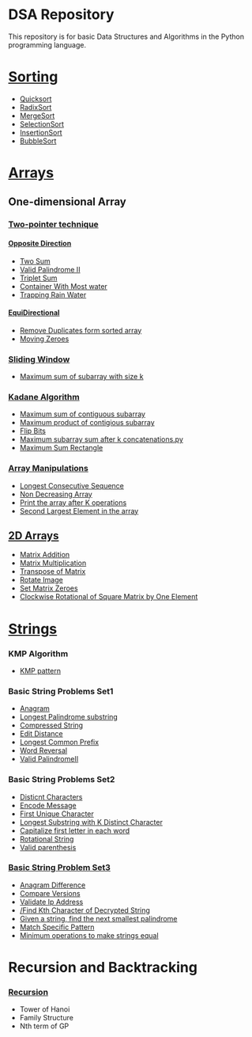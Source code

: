 # DSA Repository

This repository is for basic Data Structures and Algorithms in the Python programming language.

# [Sorting](https://github.com/nateshv54/DSA/tree/main/Sorting)
- [Quicksort](https://github.com/nateshv54/DSA/blob/main/Sorting/Quick%20sort.py)
- [RadixSort](https://github.com/nateshv54/DSA/blob/main/Sorting/Radix%20Sort.py)
- [MergeSort](https://github.com/nateshv54/DSA/blob/main/Sorting/Merge%20Sort.py)
- [SelectionSort](https://github.com/nateshv54/DSA/blob/main/Sorting/Selection%20Sort.py)
- [InsertionSort](https://github.com/nateshv54/DSA/blob/main/Sorting/Insertion%20Sort.py)
- [BubbleSort](https://github.com/nateshv54/DSA/blob/main/Sorting/Bubble%20Sort.py)

# [Arrays](https://github.com/nateshv54/DSA/tree/main/Arrays)
## One-dimensional Array
### [Two-pointer technique](https://github.com/nateshv54/DSA/tree/main/Arrays/Two%20Pointer)
#### [Opposite Direction](https://github.com/nateshv54/DSA/tree/main/Arrays/Two%20Pointer/Opposite%20Directional)
  - [Two Sum](https://github.com/nateshv54/DSA/blob/main/Arrays/Two%20Pointer/Opposite%20Directional/Two%20Sum.py)
  - [Valid Palindrome II](https://github.com/nateshv54/DSA/blob/main/Strings/Basic%20string%20problems/Valid%20Palindrome%20II.py)
  - [Triplet Sum](https://github.com/nateshv54/DSA/blob/main/Arrays/Two%20Pointer/Opposite%20Directional/Triplet%20Sum.py)
  - [Container With Most water](https://github.com/nateshv54/DSA/blob/main/Arrays/Two%20Pointer/Opposite%20Directional/Container%20With%20Most%20Water.py)
  - [Trapping Rain Water](https://github.com/nateshv54/DSA/blob/main/Arrays/Two%20Pointer/Trapping%20Rain%20Water.py)
    
#### [EquiDirectional](https://github.com/nateshv54/DSA/tree/main/Arrays/Two%20Pointer/EquiDirectional)
  - [Remove Duplicates form sorted array](https://github.com/nateshv54/DSA/blob/main/Arrays/Two%20Pointer/EquiDirectional/Remove%20Duplicates%20From%20Sorted%20Array.py)
  - [Moving Zeroes](https://github.com/nateshv54/DSA/blob/main/Arrays/Two%20Pointer/EquiDirectional/Moving%20Zeroes.py)
### [Sliding Window]()
  - [Maximum sum of subarray with size k](https://github.com/nateshv54/DSA/blob/main/Arrays/Sliding%20Window/Max_sub_array_sum.py)
    
### [Kadane Algorithm](https://github.com/nateshv54/DSA/tree/main/Arrays/Kadane%20Algorithm)
  - [Maximum sum of contiguous subarray](https://github.com/nateshv54/DSA/blob/main/Arrays/Kadane%20Algorithm/Maximum%20product%20of%20Contigious%20Subarray.py)
  - [Maximum product of contigious subarray](https://github.com/nateshv54/DSA/blob/main/Arrays/Kadane%20Algorithm/Maximum%20sum%20of%20Contigious%20Subarray.py)
  - [Flip Bits](https://github.com/nateshv54/DSA/blob/main/Arrays/Kadane%20Algorithm/Flip%20Bits.py)
  - [Maximum subarray sum after k concatenations.py](https://github.com/nateshv54/DSA/blob/main/Arrays/Kadane%20Algorithm/Maximum%20subarray%20sum%20after%20k%20concatenations.py)
  - [Maximum Sum Rectangle](https://github.com/nateshv54/DSA/blob/main/Arrays/Kadane%20Algorithm/Maximum%20Sum%20Rectangle.py)

### [Array Manipulations](https://github.com/nateshv54/DSA/tree/main/Arrays/Array%20Manipulations)
  - [Longest Consecutive Sequence](https://github.com/nateshv54/DSA/blob/main/Arrays/Array%20Manipulations/Longest%20Consecutive%20Sequence.py)
  - [Non Decreasing Array](https://github.com/nateshv54/DSA/blob/main/Arrays/Array%20Manipulations/Non%20Decresing%20Array.py)
  - [Print the array after K operations](https://github.com/nateshv54/DSA/blob/main/Arrays/Array%20Manipulations/Print%20the%20array%20after%20K%20operations.py)
  - [Second Largest Element in the array](https://github.com/nateshv54/DSA/blob/main/Arrays/Array%20Manipulations/Second%20largest%20element%20in%20the%20array.py)
## [2D Arrays](https://github.com/nateshv54/DSA/tree/main/Arrays/2D%20arrays)
  - [Matrix Addition](https://github.com/nateshv54/DSA/blob/main/Arrays/2D%20arrays/Addition_Matrixes.py)
  - [Matrix Multiplication](https://github.com/nateshv54/DSA/blob/main/Arrays/2D%20arrays/Multiplication_Matrix.py) 
  - [Transpose of Matrix](https://github.com/nateshv54/DSA/blob/main/Arrays/2D%20arrays/Transpose%20of%20Matrix.py)
  - [Rotate Image](https://github.com/nateshv54/DSA/blob/main/Arrays/2D%20arrays/90%20degree%20rotation%20of%20square%20matrix(Rotate%20Image).py)
  - [Set Matrix Zeroes](https://github.com/nateshv54/DSA/blob/main/Arrays/2D%20arrays/Set%20Matrix%20Zeroes.py)
  - [Clockwise Rotational of Square Matrix by One Element](https://github.com/nateshv54/DSA/blob/main/Arrays/2D%20arrays/Rotational%20of%20square%20matrix%20in%20clockwise%20by%201%20element.py)
    
# [Strings](https://github.com/nateshv54/DSA/tree/main/Strings)
### KMP Algorithm
  - [KMP pattern](https://github.com/nateshv54/DSA/blob/main/Strings/KMP%20algortihm/KMP%20pattern.py)
### Basic String Problems Set1 
  - [Anagram](https://github.com/nateshv54/DSA/blob/main/Strings/Basic%20string%20problems/Anagram.py)
  - [Longest Palindrome substring](https://github.com/nateshv54/DSA/blob/main/Strings/Basic%20string%20problems/Lonest%20Palindrome%20Substring.py)
  - [Compressed String](https://github.com/nateshv54/DSA/blob/main/Strings/Basic%20string%20problems/Compressed%20String.py)
  -  [Edit Distance](https://github.com/nateshv54/DSA/blob/main/Strings/Basic%20string%20problems/Edit%20Distance.py)
  -  [Longest Common Prefix](https://github.com/nateshv54/DSA/blob/main/Strings/Basic%20string%20problems/Longest%20Commong%20Prefix.py)
  -  [Word Reversal](https://github.com/nateshv54/DSA/blob/main/Strings/Basic%20string%20problems/Word%20Reversal.py)
  - [Valid PalindromeII](https://github.com/nateshv54/DSA/blob/main/Strings/Basic%20string%20problems/Valid%20Palindrome%20II.py)

### Basic String Problems Set2
  - [Disticnt Characters](https://github.com/nateshv54/DSA/blob/main/Strings/String%20set2/DistinctCharacters(Effiecient).py)
  - [Encode Message](https://github.com/nateshv54/DSA/blob/main/Strings/String%20set2/Encode_message1.py)
  - [First Unique Character](https://github.com/nateshv54/DSA/blob/main/Strings/String%20set2/FirstUniqueCharacter.py)
  - [Longest Substring with K Distinct Character](https://github.com/nateshv54/DSA/blob/main/Strings/String%20set2/Longest_substring_with_K_distinct%20characters.py)
  - [Capitalize first letter in each word](https://github.com/nateshv54/DSA/blob/main/Strings/String%20set2/TitleWordinString.py)
  - [Rotational String](https://github.com/nateshv54/DSA/blob/main/Strings/String%20set2/RotationalString.py)
  - [Valid parenthesis](https://github.com/nateshv54/DSA/blob/main/Strings/String%20set2/Validparenthesis.py)
### [Basic String Problem Set3](https://github.com/nateshv54/DSA/tree/main/Strings/String%20Set%203)
-  [Anagram  Difference](https://github.com/nateshv54/DSA/blob/main/Strings/String%20Set%203/Anagram%20Difference.py)
-   [Compare Versions](https://github.com/nateshv54/DSA/blob/main/Strings/String%20Set%203/Compare%20Versions.py)
-   [Validate Ip Address](https://github.com/nateshv54/DSA/blob/main/Strings/String%20Set%203/Compare%20Versions.py)
-   [/Find Kth Character of Decrypted String](https://github.com/nateshv54/DSA/blob/main/Strings/String%20Set%203/Find%20Kth%20Character%20of%20Decrypted%20String.py)
-   [Given a string, find the next smallest palindrome](https://github.com/nateshv54/DSA/blob/main/Strings/String%20Set%203/Given%20a%20string%2C%20find%20the%20next%20smallest%20palindrome.py)
-   [Match Specific Pattern](https://github.com/nateshv54/DSA/blob/main/Strings/String%20Set%203/Match%20Specific%20Pattern.py)
-   [Minimum operations to make strings equal](https://github.com/nateshv54/DSA/blob/main/Strings/String%20Set%203/Minimum%20operations%20to%20make%20strings%20equal.py)

# Recursion and Backtracking
###  [Recursion](https://github.com/nateshv54/DSA/tree/main/Recursion%26%20Bacltracking/Recursion)
- Tower of Hanoi
- Family Structure
- Nth term of GP
  
